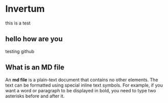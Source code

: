 # Invertum
this is a test
## hello how are you
testing github

## What is an MD file

An **md file** is a plain-text document that contains no other elements. The text can be formatted using special inline text symbols.
For example, if you want a word or paragraph to be displayed in bold, you need to type two asterisks before and after it. 
